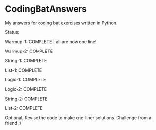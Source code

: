 # CodingBatAnswers
My answers for coding bat exercises written in Python.

Status:

Warmup-1: COMPLETE | all are now one line!

Warmup-2: COMPLETE

String-1: COMPLETE

List-1: COMPLETE

Logic-1: COMPLETE

Logic-2: COMPLETE

String-2: COMPLETE

List-2: COMPLETE

Optional,
Revise the code to make one-liner solutions. Challenge from a friend :/
